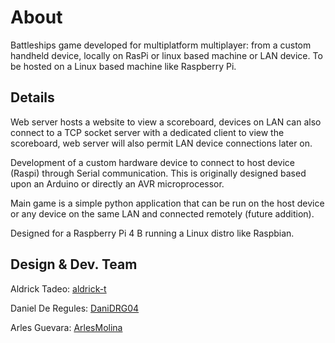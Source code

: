 # About
Battleships game developed for multiplatform multiplayer: from a custom handheld device, locally on RasPi or linux based machine or LAN device. To be hosted on a Linux based machine like Raspberry Pi.

## Details
Web server hosts a website to view a scoreboard, devices on LAN can also connect to a TCP socket server with a dedicated client to view the scoreboard, web server will also permit LAN device connections later on.

Development of a custom hardware device to connect to host device (Raspi) through Serial communication. This is originally designed based upon an Arduino or directly an AVR microprocessor.

Main game is a simple python application that can be run on the host device or any device on the same LAN and connected remotely (future addition).

Designed for a Raspberry Pi 4 B running a Linux distro like Raspbian.

## Design & Dev. Team
Aldrick Tadeo: [aldrick-t](https://github.com/aldrick-t)

Daniel De Regules: [DaniDRG04](https://github.com/DaniDRG04)

Arles Guevara: [ArlesMolina](https://github.com/ArlesMolina)
